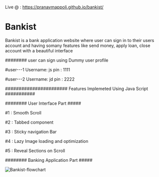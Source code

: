 
Live @ :  https://pranavmappoli.github.io/bankist/


# Bankist


Bankist is a bank application website where user can sign in to their users account and having somany features like send money, apply loan, close account with a beautiful interface

######## user can sign using Dummy user profile

#user---1
Username: js
pin     : 1111

#user---2
Username: jd
pin     : 2222

#######################  Features Implemeted Using Java Script ###########

######## User Interface Part #####

#1 : Smooth Scroll

#2 : Tabbed component

#3 : Sticky navigation Bar

#4 : Lazy Image loading and optimization

#5 : Reveal Sections on Scroll

######## Banking Application Part #####


![Bankist-flowchart](https://user-images.githubusercontent.com/25036043/142923193-06e1362d-1edb-49e3-9351-f74b78b06ae0.png)
